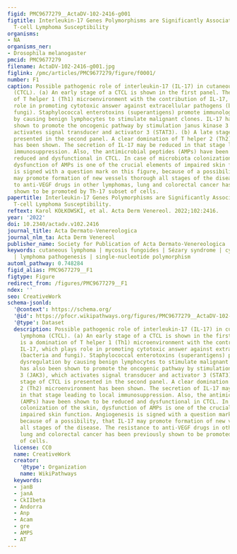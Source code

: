 ```yaml
---
figid: PMC9677279__ActaDV-102-2416-g001
figtitle: Interleukin-17 Genes Polymorphisms are Significantly Associated with Cutaneous
  T-cell Lymphoma Susceptibility
organisms:
- NA
organisms_ner:
- Drosophila melanogaster
pmcid: PMC9677279
filename: ActaDV-102-2416-g001.jpg
figlink: /pmc/articles/PMC9677279/figure/f0001/
number: F1
caption: Possible pathogenic role of interleukin-17 (IL-17) in cutaneous T-cell lymphoma
  (CTCL). (a) An early stage of a CTCL is shown in the first panel. There is a domination
  of T helper 1 (Th1) microenvironment with the contribution of IL-17, which plays
  role in promoting cytotoxic answer against extracellular pathogens (bacteria and
  fungi). Staphylococcal enterotoxins (superantigens) promote immunological dysregulation
  by causing benign lymphocytes to stimulate malignant clones. IL-17 has also been
  shown to promote the oncogenic pathway by stimulation janus kinase 3 (JAK3), which
  activates signal transducer and activator 3 (STAT3). (b) A late stage of CTCL is
  presented in the second panel. A clear domination of T helper 2 (Th2) microenvironment
  has been shown. The secretion of IL-17 may be reduced in that stage leading to local
  immunosuppression. Also, the antimicrobial peptides (AMPs) have been shown to be
  reduced and dysfunctional in CTCL. In case of microbiota colonization of the skin,
  dysfunction of AMPs is one of the crucial elements of impaired skin function. Angiogenesis
  is signed with a question mark on this figure, because of a possibility, that IL-17
  may promote formation of new vessels thorough all stages of the disease. The resistance
  to anti-VEGF drugs in other lymphomas, lung and colorectal cancer has been previously
  shown to be promoted by Th-17 subset of cells.
papertitle: Interleukin-17 Genes Polymorphisms are Significantly Associated with Cutaneous
  T-cell Lymphoma Susceptibility.
reftext: Karol KOŁKOWSKI, et al. Acta Derm Venereol. 2022;102:2416.
year: '2022'
doi: 10.2340/actadv.v102.2416
journal_title: Acta Dermato-Venereologica
journal_nlm_ta: Acta Derm Venereol
publisher_name: Society for Publication of Acta Dermato-Venereologica
keywords: cutaneous lymphoma | mycosis fungoides | Sézary syndrome | cytokine | interleukin-17
  | lymphoma pathogenesis | single-nucleotide polymorphism
automl_pathway: 0.748284
figid_alias: PMC9677279__F1
figtype: Figure
redirect_from: /figures/PMC9677279__F1
ndex: ''
seo: CreativeWork
schema-jsonld:
  '@context': https://schema.org/
  '@id': https://pfocr.wikipathways.org/figures/PMC9677279__ActaDV-102-2416-g001.html
  '@type': Dataset
  description: Possible pathogenic role of interleukin-17 (IL-17) in cutaneous T-cell
    lymphoma (CTCL). (a) An early stage of a CTCL is shown in the first panel. There
    is a domination of T helper 1 (Th1) microenvironment with the contribution of
    IL-17, which plays role in promoting cytotoxic answer against extracellular pathogens
    (bacteria and fungi). Staphylococcal enterotoxins (superantigens) promote immunological
    dysregulation by causing benign lymphocytes to stimulate malignant clones. IL-17
    has also been shown to promote the oncogenic pathway by stimulation janus kinase
    3 (JAK3), which activates signal transducer and activator 3 (STAT3). (b) A late
    stage of CTCL is presented in the second panel. A clear domination of T helper
    2 (Th2) microenvironment has been shown. The secretion of IL-17 may be reduced
    in that stage leading to local immunosuppression. Also, the antimicrobial peptides
    (AMPs) have been shown to be reduced and dysfunctional in CTCL. In case of microbiota
    colonization of the skin, dysfunction of AMPs is one of the crucial elements of
    impaired skin function. Angiogenesis is signed with a question mark on this figure,
    because of a possibility, that IL-17 may promote formation of new vessels thorough
    all stages of the disease. The resistance to anti-VEGF drugs in other lymphomas,
    lung and colorectal cancer has been previously shown to be promoted by Th-17 subset
    of cells.
  license: CC0
  name: CreativeWork
  creator:
    '@type': Organization
    name: WikiPathways
  keywords:
  - janB
  - janA
  - CkIIbeta
  - Andorra
  - Anp
  - Acam
  - gre
  - AMPS
  - AT
---
```

